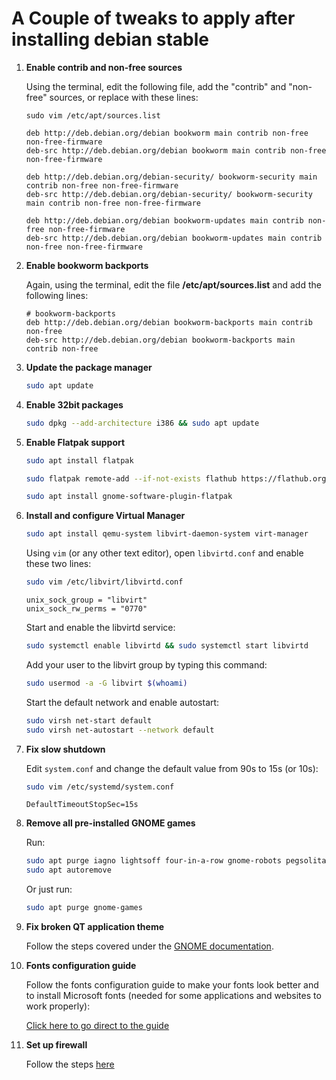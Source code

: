 # A Couple of tweaks to apply after installing debian stable

1. **Enable contrib and non-free sources**

    Using the terminal, edit the following file, add the "contrib" and "non-free" sources, or replace with these lines:

    ```plaintext
    sudo vim /etc/apt/sources.list
    ```

    ```plaintext
    deb http://deb.debian.org/debian bookworm main contrib non-free non-free-firmware
    deb-src http://deb.debian.org/debian bookworm main contrib non-free non-free-firmware

    deb http://deb.debian.org/debian-security/ bookworm-security main contrib non-free non-free-firmware
    deb-src http://deb.debian.org/debian-security/ bookworm-security main contrib non-free non-free-firmware

    deb http://deb.debian.org/debian bookworm-updates main contrib non-free non-free-firmware
    deb-src http://deb.debian.org/debian bookworm-updates main contrib non-free non-free-firmware
    ```

2. **Enable bookworm backports**

    Again, using the terminal, edit the file **/etc/apt/sources.list** and add the following lines:

    ```plaintext
    # bookworm-backports
    deb http://deb.debian.org/debian bookworm-backports main contrib non-free
    deb-src http://deb.debian.org/debian bookworm-backports main contrib non-free
    ```

3. **Update the package manager**

    ```bash
    sudo apt update
    ```

4. **Enable 32bit packages**

    ```bash
    sudo dpkg --add-architecture i386 && sudo apt update
    ```

5. **Enable Flatpak support**

    ```bash
    sudo apt install flatpak
    ```
    ```bash
    sudo flatpak remote-add --if-not-exists flathub https://flathub.org/repo/flathub.flatpakrepo
    ```
    ```bash
    sudo apt install gnome-software-plugin-flatpak
    ```

6. **Install and configure Virtual Manager**

    ```bash
    sudo apt install qemu-system libvirt-daemon-system virt-manager
    ```

    Using `vim` (or any other text editor), open `libvirtd.conf` and enable these two lines:

    ```bash
    sudo vim /etc/libvirt/libvirtd.conf
    ```

    ```plaintext
    unix_sock_group = "libvirt"
    unix_sock_rw_perms = "0770"
    ```

    Start and enable the libvirtd service:

    ```bash
    sudo systemctl enable libvirtd && sudo systemctl start libvirtd
    ```

    Add your user to the libvirt group by typing this command:

    ```bash
    sudo usermod -a -G libvirt $(whoami)
    ```

    Start the default network and enable autostart:

    ```bash
    sudo virsh net-start default
    sudo virsh net-autostart --network default
    ```

7. **Fix slow shutdown**

    Edit `system.conf` and change the default value from 90s to 15s (or 10s):

    ```bash
    sudo vim /etc/systemd/system.conf
    ```
    ```plaintext
    DefaultTimeoutStopSec=15s
     ```

8. **Remove all pre-installed GNOME games**

    Run:

    ```bash
    sudo apt purge iagno lightsoff four-in-a-row gnome-robots pegsolitaire gnome-2048 hitori gnome-klotski gnome-mines gnome-mahjongg gnome-sudoku quadrapassel swell-foop gnome-tetravex gnome-taquin aisleriot gnome-chess five-or-more gnome-nibbles tali
    sudo apt autoremove
    ```

    Or just run:

    ```bash
    sudo apt purge gnome-games
    ```

9. **Fix broken QT application theme**

    Follow the steps covered under the [GNOME documentation](https://github.com/eloymelo/linux-documentation/tree/main/GNOME).

10. **Fonts configuration guide**

    Follow the fonts configuration guide to make your fonts look better and to install Microsoft fonts (needed for some applications and websites to work properly):

    [Click here to go direct to the guide](https://github.com/eloymelo/linux-documentation/blob/main/Debian/fonts-configuration.md)

11. **Set up firewall**

    Follow the steps [here](https://github.com/eloymelo/linux-documentation/blob/main/Firewall/firewall-settings.md)
